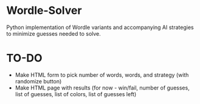 # Wordle-Solver
Python implementation of Wordle variants and accompanying AI strategies to minimize guesses needed to solve.


# TO-DO
- Make HTML form to pick number of words, words, and strategy (with randomize button)
- Make HTML page with results (for now - win/fail, number of guesses, list of guesses, list of colors,
list of guesses left)